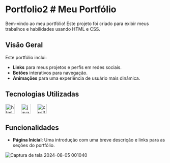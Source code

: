 # Portfolio2 # Meu Portfólio

Bem-vindo ao meu portfólio! Este projeto foi criado para exibir meus trabalhos e habilidades usando HTML e CSS. 

## Visão Geral

Este portfólio inclui:
- **Links** para meus projetos e perfis em redes sociais.
- **Botões** interativos para navegação.
- **Animações** para uma experiência de usuário mais dinâmica.

## Tecnologias Utilizadas

<div align="left">
  <img src="https://cdn.jsdelivr.net/gh/devicons/devicon/icons/html5/html5-original.svg" height="30" alt="html5 logo"  />
  <img width="12" />
  <img src="https://cdn.jsdelivr.net/gh/devicons/devicon/icons/javascript/javascript-original.svg" height="30" alt="javascript logo"  />
  <img width="12" />
  <img src="https://cdn.jsdelivr.net/gh/devicons/devicon/icons/css3/css3-original.svg" height="30" alt="css3 logo"  />
</div>

## Funcionalidades

- **Página Inicial**: Uma introdução com uma breve descrição e links para as seções do portfólio.


![Captura de tela 2024-08-05 001040](https://github.com/user-attachments/assets/d23864c8-e3e3-4f80-bda0-0915d8ba341f)

